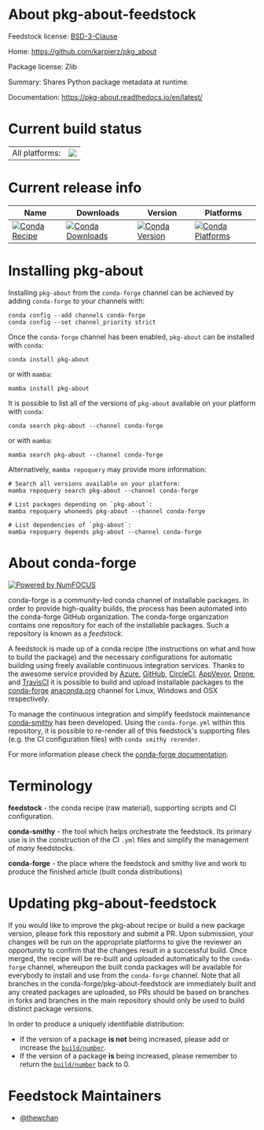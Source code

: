 About pkg-about-feedstock
=========================

Feedstock license: [BSD-3-Clause](https://github.com/conda-forge/pkg-about-feedstock/blob/main/LICENSE.txt)

Home: https://github.com/karpierz/pkg_about

Package license: Zlib

Summary: Shares Python package metadata at runtime.

Documentation: https://pkg-about.readthedocs.io/en/latest/

Current build status
====================


<table><tr><td>All platforms:</td>
    <td>
      <a href="https://dev.azure.com/conda-forge/feedstock-builds/_build/latest?definitionId=22753&branchName=main">
        <img src="https://dev.azure.com/conda-forge/feedstock-builds/_apis/build/status/pkg-about-feedstock?branchName=main">
      </a>
    </td>
  </tr>
</table>

Current release info
====================

| Name | Downloads | Version | Platforms |
| --- | --- | --- | --- |
| [![Conda Recipe](https://img.shields.io/badge/recipe-pkg--about-green.svg)](https://anaconda.org/conda-forge/pkg-about) | [![Conda Downloads](https://img.shields.io/conda/dn/conda-forge/pkg-about.svg)](https://anaconda.org/conda-forge/pkg-about) | [![Conda Version](https://img.shields.io/conda/vn/conda-forge/pkg-about.svg)](https://anaconda.org/conda-forge/pkg-about) | [![Conda Platforms](https://img.shields.io/conda/pn/conda-forge/pkg-about.svg)](https://anaconda.org/conda-forge/pkg-about) |

Installing pkg-about
====================

Installing `pkg-about` from the `conda-forge` channel can be achieved by adding `conda-forge` to your channels with:

```
conda config --add channels conda-forge
conda config --set channel_priority strict
```

Once the `conda-forge` channel has been enabled, `pkg-about` can be installed with `conda`:

```
conda install pkg-about
```

or with `mamba`:

```
mamba install pkg-about
```

It is possible to list all of the versions of `pkg-about` available on your platform with `conda`:

```
conda search pkg-about --channel conda-forge
```

or with `mamba`:

```
mamba search pkg-about --channel conda-forge
```

Alternatively, `mamba repoquery` may provide more information:

```
# Search all versions available on your platform:
mamba repoquery search pkg-about --channel conda-forge

# List packages depending on `pkg-about`:
mamba repoquery whoneeds pkg-about --channel conda-forge

# List dependencies of `pkg-about`:
mamba repoquery depends pkg-about --channel conda-forge
```


About conda-forge
=================

[![Powered by
NumFOCUS](https://img.shields.io/badge/powered%20by-NumFOCUS-orange.svg?style=flat&colorA=E1523D&colorB=007D8A)](https://numfocus.org)

conda-forge is a community-led conda channel of installable packages.
In order to provide high-quality builds, the process has been automated into the
conda-forge GitHub organization. The conda-forge organization contains one repository
for each of the installable packages. Such a repository is known as a *feedstock*.

A feedstock is made up of a conda recipe (the instructions on what and how to build
the package) and the necessary configurations for automatic building using freely
available continuous integration services. Thanks to the awesome service provided by
[Azure](https://azure.microsoft.com/en-us/services/devops/), [GitHub](https://github.com/),
[CircleCI](https://circleci.com/), [AppVeyor](https://www.appveyor.com/),
[Drone](https://cloud.drone.io/welcome), and [TravisCI](https://travis-ci.com/)
it is possible to build and upload installable packages to the
[conda-forge](https://anaconda.org/conda-forge) [anaconda.org](https://anaconda.org/)
channel for Linux, Windows and OSX respectively.

To manage the continuous integration and simplify feedstock maintenance
[conda-smithy](https://github.com/conda-forge/conda-smithy) has been developed.
Using the ``conda-forge.yml`` within this repository, it is possible to re-render all of
this feedstock's supporting files (e.g. the CI configuration files) with ``conda smithy rerender``.

For more information please check the [conda-forge documentation](https://conda-forge.org/docs/).

Terminology
===========

**feedstock** - the conda recipe (raw material), supporting scripts and CI configuration.

**conda-smithy** - the tool which helps orchestrate the feedstock.
                   Its primary use is in the construction of the CI ``.yml`` files
                   and simplify the management of *many* feedstocks.

**conda-forge** - the place where the feedstock and smithy live and work to
                  produce the finished article (built conda distributions)


Updating pkg-about-feedstock
============================

If you would like to improve the pkg-about recipe or build a new
package version, please fork this repository and submit a PR. Upon submission,
your changes will be run on the appropriate platforms to give the reviewer an
opportunity to confirm that the changes result in a successful build. Once
merged, the recipe will be re-built and uploaded automatically to the
`conda-forge` channel, whereupon the built conda packages will be available for
everybody to install and use from the `conda-forge` channel.
Note that all branches in the conda-forge/pkg-about-feedstock are
immediately built and any created packages are uploaded, so PRs should be based
on branches in forks and branches in the main repository should only be used to
build distinct package versions.

In order to produce a uniquely identifiable distribution:
 * If the version of a package **is not** being increased, please add or increase
   the [``build/number``](https://docs.conda.io/projects/conda-build/en/latest/resources/define-metadata.html#build-number-and-string).
 * If the version of a package **is** being increased, please remember to return
   the [``build/number``](https://docs.conda.io/projects/conda-build/en/latest/resources/define-metadata.html#build-number-and-string)
   back to 0.

Feedstock Maintainers
=====================

* [@thewchan](https://github.com/thewchan/)


<!-- dummy commit to enable rerendering -->

